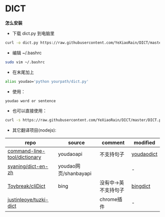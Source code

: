 DICT
====

**怎么安装**

- 下载 dict.py 到电脑里

```Bash
curl -o dict.py https://raw.githubusercontent.com/YeXiaoRain/DICT/master/DICT.py 
```

- 编辑 ~/.bashrc

```Bash
sudo vim ~/.bashrc
```

- 在末尾加上

```Bash
alias youdao='python yourpath/dict.py'
```

- 使用：

```Bash
youdao word or sentence
```

- 也可以直接使用：

```Bash
curl -s https://raw.githubusercontent.com/YeXiaoRain/DICT/master/DICT.py | python - word or sentence
```


- 其它翻译项目(nodejs):

|repo|source|comment|modified|
|---|---|---|---|
|[command-line-tool/dictionary](https://github.com/command-line-tool/dictionary)|youdaoapi|不支持句子|[youdaodict](/youdaodict)|
|[syaning/dict-en-zh](https://github.com/syaning/dict-en-zh)|youdao网页/shanbayapi||-|
|[Toybreak/cliDict](https://github.com/Toybreak/cliDict)|bing|没有中->英 不支持句子|[bingdict](/bingdict)|
|[justinleoye/tuzki-dict](https://github.com/justinleoye/tuzki-dict)||chrome插件|-|

